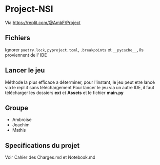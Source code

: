 # Project-NSI
Via https://replit.com/@AmbF/Project

## Fichiers
Ignorer `poetry.lock`, `pyproject.toml`, `.breakpoints` et `__pycache__`, ils proviennent de l' IDE

## Lancer le jeu
Méthode la plus efficace a déterminer, pour l'instant, le jeu peut etre lancé via le repl.it sans téléchargement
Pour lancer le jeu via un autre IDE, il faut télécharger les dossiers **ext** et **Assets** et le fichier **main.py**

## Groupe
- Ambroise
- Joachim
- Mathis

## Specifications du projet
Voir Cahier des Charges.md et Notebook.md
